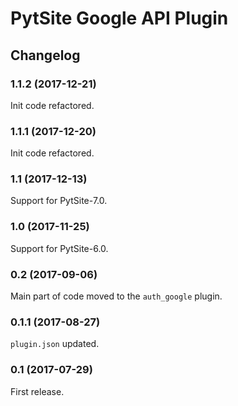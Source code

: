 # PytSite Google API Plugin


## Changelog


### 1.1.2 (2017-12-21)

Init code refactored.


### 1.1.1 (2017-12-20)

Init code refactored.


### 1.1 (2017-12-13)

Support for PytSite-7.0.


### 1.0 (2017-11-25)

Support for PytSite-6.0.


### 0.2 (2017-09-06)

Main part of code moved to the `auth_google` plugin.


### 0.1.1 (2017-08-27)

`plugin.json` updated.


### 0.1 (2017-07-29)

First release.
